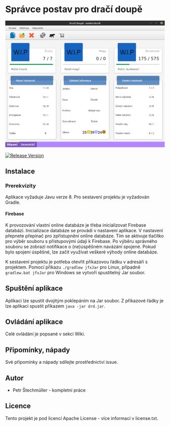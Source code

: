 #  Správce postav pro dračí doupě
![Úvodní obrazovka](screenshots/main_screen.png)

[![Release Version](https://img.shields.io/github/release/stechy1/drd.svg)](https://github.com/stechy1/drd/releases)

## Instalace
### Prerekvizity
Aplikace vyžaduje Javu verze 8.
Pro sestavení projektu je vyžadován Gradle.

#### Firebase
K provozování vlastní online databáze je třeba inicializovat Firebase
databázi. Inicializace databáze se provádí v nastavení aplikace.
V nastavení přepnete přepínač pro zpřístupnění online databáze.
Tím se aktivuje tlačítko pro výběr souboru s přístupovými údaji k Firebase.
Po výběru správného souboru se zobrazí notifikace o (ne)úspěšném navázání spojené.
Pokud bylo spojení úspěšné, lze začít využívat veškeré výhody online databáze.

K sestavení projektu je potřeba otevřít příkazovou řádku v adresáři s projektem.
Pomocí příkazu `./gradlew jfxJar` pro Linux, případně `gradlew.bat jfxJar` pro Windows
se vytvoří spustitelný Jar soubor.

## Spuštění aplikace
Aplikaci lze spustit dvojitým poklepáním na Jar soubor. Z příkazové řádky
je lze aplikaci spustit příkazem `java -jar drd.jar`.

## Ovládání aplikace
Celé ovládání je popsané v sekci Wiki.

## Připomínky, nápady
Své připomínky a nápady sdílejte prostřednictví issue.

## Autor
- Petr Štechmüller - kompletní práce

## Licence
Tento projekt je pod licencí Apache License - více informací v
license.txt.
